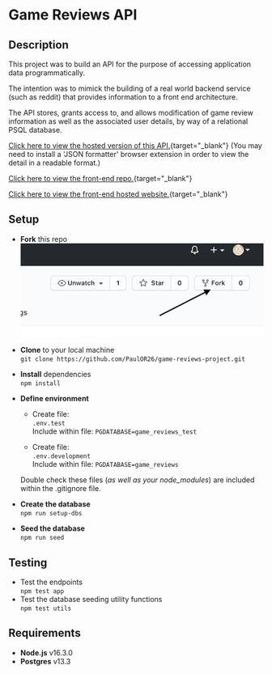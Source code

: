 # Game Reviews API

## Description

This project was to build an API for the purpose of accessing application data programmatically.

The intention was to mimick the building of a real world backend service (such as reddit) that provides information to a front end architecture.

The API stores, grants access to, and allows modification of game review information as well as the associated user details, by way of a relational PSQL database.

[Click here to view the hosted version of this API.](https://game-reviews-project.herokuapp.com/api){target="\_blank"}
(You may need to install a 'JSON formatter' browser extension in order to view the detail in a readable format.)

[Click here to view the front-end repo.](https://github.com/PaulOR26/game-reviews-app){target="\_blank"}

[Click here to view the front-end hosted website.](https://game-reviews-app.netlify.app/){target="\_blank"}

## Setup

- **Fork** this repo  
  ![](readme-screenshot-fork.png)

- **Clone** to your local machine  
  `git clone https://github.com/PaulOR26/game-reviews-project.git`

- **Install** dependencies  
  `npm install`

- **Define environment**

  - Create file:  
    `.env.test`  
    Include within file: `PGDATABASE=game_reviews_test`

  - Create file:  
    `.env.development`  
    Include within file: `PGDATABASE=game_reviews`

  Double check these files (_as well as your node_modules_) are included within the .gitignore file.

- **Create the database**  
  `npm run setup-dbs`

- **Seed the database**  
  `npm run seed`

## Testing

- Test the endpoints  
  `npm test app`
- Test the database seeding utility functions  
  `npm test utils`

## Requirements

- **Node.js** v16.3.0
- **Postgres** v13.3
